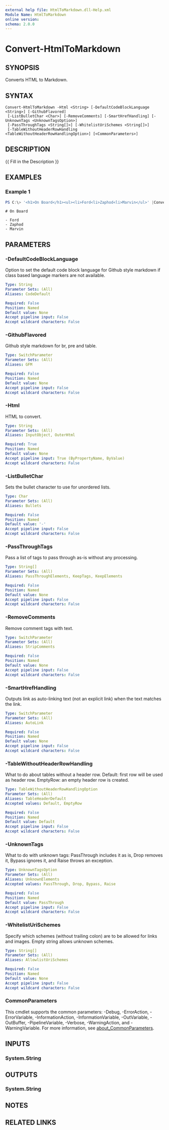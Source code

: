 ```yaml
---
external help file: HtmlToMarkdown.dll-Help.xml
Module Name: HtmlToMarkdown
online version:
schema: 2.0.0
---
```


# Convert-HtmlToMarkdown

## SYNOPSIS
Converts HTML to Markdown.

## SYNTAX

```
Convert-HtmlToMarkdown -Html <String> [-DefaultCodeBlockLanguage <String>] [-GithubFlavored]
 [-ListBulletChar <Char>] [-RemoveComments] [-SmartHrefHandling] [-UnknownTags <UnknownTagsOption>]
 [-PassThroughTags <String[]>] [-WhitelistUriSchemes <String[]>]
 [-TableWithoutHeaderRowHandling <TableWithoutHeaderRowHandlingOption>] [<CommonParameters>]
```

## DESCRIPTION
{{ Fill in the Description }}

## EXAMPLES

### Example 1
```powershell
PS C:\> '<h1>On Board</h1><ul><li>Ford<li>Zaphod<li>Marvin</ul>' |Convert-HtmlToMarkdown
```

```output
# On Board

- Ford
- Zaphod
- Marvin
```

## PARAMETERS

### -DefaultCodeBlockLanguage
Option to set the default code block language for Github style markdown if class based language markers are not available.

```yaml
Type: String
Parameter Sets: (All)
Aliases: CodeDefault

Required: False
Position: Named
Default value: None
Accept pipeline input: False
Accept wildcard characters: False
```

### -GithubFlavored
Github style markdown for br, pre and table.

```yaml
Type: SwitchParameter
Parameter Sets: (All)
Aliases: GFM

Required: False
Position: Named
Default value: None
Accept pipeline input: False
Accept wildcard characters: False
```

### -Html
HTML to convert.

```yaml
Type: String
Parameter Sets: (All)
Aliases: InputObject, OuterHtml

Required: True
Position: Named
Default value: None
Accept pipeline input: True (ByPropertyName, ByValue)
Accept wildcard characters: False
```

### -ListBulletChar
Sets the bullet character to use for unordered lists.

```yaml
Type: Char
Parameter Sets: (All)
Aliases: Bullets

Required: False
Position: Named
Default value: '-'
Accept pipeline input: False
Accept wildcard characters: False
```

### -PassThroughTags
Pass a list of tags to pass through as-is without any processing.

```yaml
Type: String[]
Parameter Sets: (All)
Aliases: PassThroughElements, KeepTags, KeepElements

Required: False
Position: Named
Default value: None
Accept pipeline input: False
Accept wildcard characters: False
```

### -RemoveComments
Remove comment tags with text.

```yaml
Type: SwitchParameter
Parameter Sets: (All)
Aliases: StripComments

Required: False
Position: Named
Default value: None
Accept pipeline input: False
Accept wildcard characters: False
```

### -SmartHrefHandling
Outputs link as auto-linking text (not an explicit link) when the text matches the link.

```yaml
Type: SwitchParameter
Parameter Sets: (All)
Aliases: AutoLink

Required: False
Position: Named
Default value: None
Accept pipeline input: False
Accept wildcard characters: False
```

### -TableWithoutHeaderRowHandling
What to do about tables without a header row. Default: first row will be used as header row. EmptyRow: an empty header row is created.

```yaml
Type: TableWithoutHeaderRowHandlingOption
Parameter Sets: (All)
Aliases: TableHeaderDefault
Accepted values: Default, EmptyRow

Required: False
Position: Named
Default value: Default
Accept pipeline input: False
Accept wildcard characters: False
```

### -UnknownTags
What to do with unknown tags: PassThrough includes it as is, Drop removes it, Bypass ignores it, and Raise throws an exception.

```yaml
Type: UnknownTagsOption
Parameter Sets: (All)
Aliases: UnknownElements
Accepted values: PassThrough, Drop, Bypass, Raise

Required: False
Position: Named
Default value: PassThrough
Accept pipeline input: False
Accept wildcard characters: False
```

### -WhitelistUriSchemes
Specify which schemes (without trailing colon) are to be allowed for links and images. Empty string allows unknown schemes.

```yaml
Type: String[]
Parameter Sets: (All)
Aliases: AllowlistUriSchemes

Required: False
Position: Named
Default value: None
Accept pipeline input: False
Accept wildcard characters: False
```

### CommonParameters
This cmdlet supports the common parameters: -Debug, -ErrorAction, -ErrorVariable, -InformationAction, -InformationVariable, -OutVariable, -OutBuffer, -PipelineVariable, -Verbose, -WarningAction, and -WarningVariable. For more information, see [about_CommonParameters](http://go.microsoft.com/fwlink/?LinkID=113216).

## INPUTS

### System.String

## OUTPUTS

### System.String

## NOTES

## RELATED LINKS
